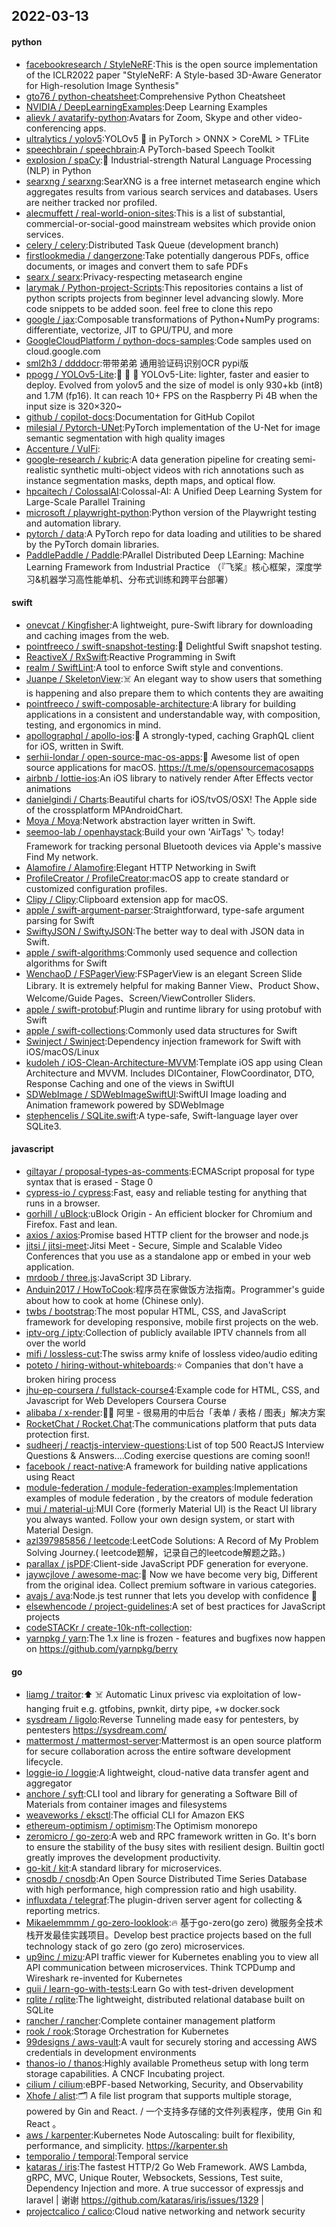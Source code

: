 ## 2022-03-13

#### python
* [facebookresearch / StyleNeRF](https://github.com/facebookresearch/StyleNeRF):This is the open source implementation of the ICLR2022 paper "StyleNeRF: A Style-based 3D-Aware Generator for High-resolution Image Synthesis"
* [gto76 / python-cheatsheet](https://github.com/gto76/python-cheatsheet):Comprehensive Python Cheatsheet
* [NVIDIA / DeepLearningExamples](https://github.com/NVIDIA/DeepLearningExamples):Deep Learning Examples
* [alievk / avatarify-python](https://github.com/alievk/avatarify-python):Avatars for Zoom, Skype and other video-conferencing apps.
* [ultralytics / yolov5](https://github.com/ultralytics/yolov5):YOLOv5
🚀
in PyTorch > ONNX > CoreML > TFLite
* [speechbrain / speechbrain](https://github.com/speechbrain/speechbrain):A PyTorch-based Speech Toolkit
* [explosion / spaCy](https://github.com/explosion/spaCy):💫
Industrial-strength Natural Language Processing (NLP) in Python
* [searxng / searxng](https://github.com/searxng/searxng):SearXNG is a free internet metasearch engine which aggregates results from various search services and databases. Users are neither tracked nor profiled.
* [alecmuffett / real-world-onion-sites](https://github.com/alecmuffett/real-world-onion-sites):This is a list of substantial, commercial-or-social-good mainstream websites which provide onion services.
* [celery / celery](https://github.com/celery/celery):Distributed Task Queue (development branch)
* [firstlookmedia / dangerzone](https://github.com/firstlookmedia/dangerzone):Take potentially dangerous PDFs, office documents, or images and convert them to safe PDFs
* [searx / searx](https://github.com/searx/searx):Privacy-respecting metasearch engine
* [larymak / Python-project-Scripts](https://github.com/larymak/Python-project-Scripts):This repositories contains a list of python scripts projects from beginner level advancing slowly. More code snippets to be added soon. feel free to clone this repo
* [google / jax](https://github.com/google/jax):Composable transformations of Python+NumPy programs: differentiate, vectorize, JIT to GPU/TPU, and more
* [GoogleCloudPlatform / python-docs-samples](https://github.com/GoogleCloudPlatform/python-docs-samples):Code samples used on cloud.google.com
* [sml2h3 / ddddocr](https://github.com/sml2h3/ddddocr):带带弟弟 通用验证码识别OCR pypi版
* [ppogg / YOLOv5-Lite](https://github.com/ppogg/YOLOv5-Lite):🍅
🍅
🍅
YOLOv5-Lite: lighter, faster and easier to deploy. Evolved from yolov5 and the size of model is only 930+kb (int8) and 1.7M (fp16). It can reach 10+ FPS on the Raspberry Pi 4B when the input size is 320×320~
* [github / copilot-docs](https://github.com/github/copilot-docs):Documentation for GitHub Copilot
* [milesial / Pytorch-UNet](https://github.com/milesial/Pytorch-UNet):PyTorch implementation of the U-Net for image semantic segmentation with high quality images
* [Accenture / VulFi](https://github.com/Accenture/VulFi):
* [google-research / kubric](https://github.com/google-research/kubric):A data generation pipeline for creating semi-realistic synthetic multi-object videos with rich annotations such as instance segmentation masks, depth maps, and optical flow.
* [hpcaitech / ColossalAI](https://github.com/hpcaitech/ColossalAI):Colossal-AI: A Unified Deep Learning System for Large-Scale Parallel Training
* [microsoft / playwright-python](https://github.com/microsoft/playwright-python):Python version of the Playwright testing and automation library.
* [pytorch / data](https://github.com/pytorch/data):A PyTorch repo for data loading and utilities to be shared by the PyTorch domain libraries.
* [PaddlePaddle / Paddle](https://github.com/PaddlePaddle/Paddle):PArallel Distributed Deep LEarning: Machine Learning Framework from Industrial Practice （『飞桨』核心框架，深度学习&机器学习高性能单机、分布式训练和跨平台部署）

#### swift
* [onevcat / Kingfisher](https://github.com/onevcat/Kingfisher):A lightweight, pure-Swift library for downloading and caching images from the web.
* [pointfreeco / swift-snapshot-testing](https://github.com/pointfreeco/swift-snapshot-testing):📸
Delightful Swift snapshot testing.
* [ReactiveX / RxSwift](https://github.com/ReactiveX/RxSwift):Reactive Programming in Swift
* [realm / SwiftLint](https://github.com/realm/SwiftLint):A tool to enforce Swift style and conventions.
* [Juanpe / SkeletonView](https://github.com/Juanpe/SkeletonView):☠️
An elegant way to show users that something is happening and also prepare them to which contents they are awaiting
* [pointfreeco / swift-composable-architecture](https://github.com/pointfreeco/swift-composable-architecture):A library for building applications in a consistent and understandable way, with composition, testing, and ergonomics in mind.
* [apollographql / apollo-ios](https://github.com/apollographql/apollo-ios):📱
A strongly-typed, caching GraphQL client for iOS, written in Swift.
* [serhii-londar / open-source-mac-os-apps](https://github.com/serhii-londar/open-source-mac-os-apps):🚀
Awesome list of open source applications for macOS. https://t.me/s/opensourcemacosapps
* [airbnb / lottie-ios](https://github.com/airbnb/lottie-ios):An iOS library to natively render After Effects vector animations
* [danielgindi / Charts](https://github.com/danielgindi/Charts):Beautiful charts for iOS/tvOS/OSX! The Apple side of the crossplatform MPAndroidChart.
* [Moya / Moya](https://github.com/Moya/Moya):Network abstraction layer written in Swift.
* [seemoo-lab / openhaystack](https://github.com/seemoo-lab/openhaystack):Build your own 'AirTags'
🏷
today! Framework for tracking personal Bluetooth devices via Apple's massive Find My network.
* [Alamofire / Alamofire](https://github.com/Alamofire/Alamofire):Elegant HTTP Networking in Swift
* [ProfileCreator / ProfileCreator](https://github.com/ProfileCreator/ProfileCreator):macOS app to create standard or customized configuration profiles.
* [Clipy / Clipy](https://github.com/Clipy/Clipy):Clipboard extension app for macOS.
* [apple / swift-argument-parser](https://github.com/apple/swift-argument-parser):Straightforward, type-safe argument parsing for Swift
* [SwiftyJSON / SwiftyJSON](https://github.com/SwiftyJSON/SwiftyJSON):The better way to deal with JSON data in Swift.
* [apple / swift-algorithms](https://github.com/apple/swift-algorithms):Commonly used sequence and collection algorithms for Swift
* [WenchaoD / FSPagerView](https://github.com/WenchaoD/FSPagerView):FSPagerView is an elegant Screen Slide Library. It is extremely helpful for making Banner View、Product Show、Welcome/Guide Pages、Screen/ViewController Sliders.
* [apple / swift-protobuf](https://github.com/apple/swift-protobuf):Plugin and runtime library for using protobuf with Swift
* [apple / swift-collections](https://github.com/apple/swift-collections):Commonly used data structures for Swift
* [Swinject / Swinject](https://github.com/Swinject/Swinject):Dependency injection framework for Swift with iOS/macOS/Linux
* [kudoleh / iOS-Clean-Architecture-MVVM](https://github.com/kudoleh/iOS-Clean-Architecture-MVVM):Template iOS app using Clean Architecture and MVVM. Includes DIContainer, FlowCoordinator, DTO, Response Caching and one of the views in SwiftUI
* [SDWebImage / SDWebImageSwiftUI](https://github.com/SDWebImage/SDWebImageSwiftUI):SwiftUI Image loading and Animation framework powered by SDWebImage
* [stephencelis / SQLite.swift](https://github.com/stephencelis/SQLite.swift):A type-safe, Swift-language layer over SQLite3.

#### javascript
* [giltayar / proposal-types-as-comments](https://github.com/giltayar/proposal-types-as-comments):ECMAScript proposal for type syntax that is erased - Stage 0
* [cypress-io / cypress](https://github.com/cypress-io/cypress):Fast, easy and reliable testing for anything that runs in a browser.
* [gorhill / uBlock](https://github.com/gorhill/uBlock):uBlock Origin - An efficient blocker for Chromium and Firefox. Fast and lean.
* [axios / axios](https://github.com/axios/axios):Promise based HTTP client for the browser and node.js
* [jitsi / jitsi-meet](https://github.com/jitsi/jitsi-meet):Jitsi Meet - Secure, Simple and Scalable Video Conferences that you use as a standalone app or embed in your web application.
* [mrdoob / three.js](https://github.com/mrdoob/three.js):JavaScript 3D Library.
* [Anduin2017 / HowToCook](https://github.com/Anduin2017/HowToCook):程序员在家做饭方法指南。Programmer's guide about how to cook at home (Chinese only).
* [twbs / bootstrap](https://github.com/twbs/bootstrap):The most popular HTML, CSS, and JavaScript framework for developing responsive, mobile first projects on the web.
* [iptv-org / iptv](https://github.com/iptv-org/iptv):Collection of publicly available IPTV channels from all over the world
* [mifi / lossless-cut](https://github.com/mifi/lossless-cut):The swiss army knife of lossless video/audio editing
* [poteto / hiring-without-whiteboards](https://github.com/poteto/hiring-without-whiteboards):⭐️
Companies that don't have a broken hiring process
* [jhu-ep-coursera / fullstack-course4](https://github.com/jhu-ep-coursera/fullstack-course4):Example code for HTML, CSS, and Javascript for Web Developers Coursera Course
* [alibaba / x-render](https://github.com/alibaba/x-render):🚴‍♀️
阿里 - 很易用的中后台「表单 / 表格 / 图表」解决方案
* [RocketChat / Rocket.Chat](https://github.com/RocketChat/Rocket.Chat):The communications platform that puts data protection first.
* [sudheerj / reactjs-interview-questions](https://github.com/sudheerj/reactjs-interview-questions):List of top 500 ReactJS Interview Questions & Answers....Coding exercise questions are coming soon!!
* [facebook / react-native](https://github.com/facebook/react-native):A framework for building native applications using React
* [module-federation / module-federation-examples](https://github.com/module-federation/module-federation-examples):Implementation examples of module federation , by the creators of module federation
* [mui / material-ui](https://github.com/mui/material-ui):MUI Core (formerly Material UI) is the React UI library you always wanted. Follow your own design system, or start with Material Design.
* [azl397985856 / leetcode](https://github.com/azl397985856/leetcode):LeetCode Solutions: A Record of My Problem Solving Journey.( leetcode题解，记录自己的leetcode解题之路。)
* [parallax / jsPDF](https://github.com/parallax/jsPDF):Client-side JavaScript PDF generation for everyone.
* [jaywcjlove / awesome-mac](https://github.com/jaywcjlove/awesome-mac): Now we have become very big, Different from the original idea. Collect premium software in various categories.
* [avajs / ava](https://github.com/avajs/ava):Node.js test runner that lets you develop with confidence
🚀
* [elsewhencode / project-guidelines](https://github.com/elsewhencode/project-guidelines):A set of best practices for JavaScript projects
* [codeSTACKr / create-10k-nft-collection](https://github.com/codeSTACKr/create-10k-nft-collection):
* [yarnpkg / yarn](https://github.com/yarnpkg/yarn):The 1.x line is frozen - features and bugfixes now happen on https://github.com/yarnpkg/berry

#### go
* [liamg / traitor](https://github.com/liamg/traitor):⬆️
☠️
Automatic Linux privesc via exploitation of low-hanging fruit e.g. gtfobins, pwnkit, dirty pipe, +w docker.sock
* [sysdream / ligolo](https://github.com/sysdream/ligolo):Reverse Tunneling made easy for pentesters, by pentesters https://sysdream.com/
* [mattermost / mattermost-server](https://github.com/mattermost/mattermost-server):Mattermost is an open source platform for secure collaboration across the entire software development lifecycle.
* [loggie-io / loggie](https://github.com/loggie-io/loggie):A lightweight, cloud-native data transfer agent and aggregator
* [anchore / syft](https://github.com/anchore/syft):CLI tool and library for generating a Software Bill of Materials from container images and filesystems
* [weaveworks / eksctl](https://github.com/weaveworks/eksctl):The official CLI for Amazon EKS
* [ethereum-optimism / optimism](https://github.com/ethereum-optimism/optimism):The Optimism monorepo
* [zeromicro / go-zero](https://github.com/zeromicro/go-zero):A web and RPC framework written in Go. It's born to ensure the stability of the busy sites with resilient design. Builtin goctl greatly improves the development productivity.
* [go-kit / kit](https://github.com/go-kit/kit):A standard library for microservices.
* [cnosdb / cnosdb](https://github.com/cnosdb/cnosdb):An Open Source Distributed Time Series Database with high performance, high compression ratio and high usability.
* [influxdata / telegraf](https://github.com/influxdata/telegraf):The plugin-driven server agent for collecting & reporting metrics.
* [Mikaelemmmm / go-zero-looklook](https://github.com/Mikaelemmmm/go-zero-looklook):🔥
基于go-zero(go zero) 微服务全技术栈开发最佳实践项目。Develop best practice projects based on the full technology stack of go zero (go zero) microservices.
* [up9inc / mizu](https://github.com/up9inc/mizu):API traffic viewer for Kubernetes enabling you to view all API communication between microservices. Think TCPDump and Wireshark re-invented for Kubernetes
* [quii / learn-go-with-tests](https://github.com/quii/learn-go-with-tests):Learn Go with test-driven development
* [rqlite / rqlite](https://github.com/rqlite/rqlite):The lightweight, distributed relational database built on SQLite
* [rancher / rancher](https://github.com/rancher/rancher):Complete container management platform
* [rook / rook](https://github.com/rook/rook):Storage Orchestration for Kubernetes
* [99designs / aws-vault](https://github.com/99designs/aws-vault):A vault for securely storing and accessing AWS credentials in development environments
* [thanos-io / thanos](https://github.com/thanos-io/thanos):Highly available Prometheus setup with long term storage capabilities. A CNCF Incubating project.
* [cilium / cilium](https://github.com/cilium/cilium):eBPF-based Networking, Security, and Observability
* [Xhofe / alist](https://github.com/Xhofe/alist):🗂️
A file list program that supports multiple storage, powered by Gin and React. / 一个支持多存储的文件列表程序，使用 Gin 和 React 。
* [aws / karpenter](https://github.com/aws/karpenter):Kubernetes Node Autoscaling: built for flexibility, performance, and simplicity. https://karpenter.sh
* [temporalio / temporal](https://github.com/temporalio/temporal):Temporal service
* [kataras / iris](https://github.com/kataras/iris):The fastest HTTP/2 Go Web Framework. AWS Lambda, gRPC, MVC, Unique Router, Websockets, Sessions, Test suite, Dependency Injection and more. A true successor of expressjs and laravel | 谢谢 https://github.com/kataras/iris/issues/1329 |
* [projectcalico / calico](https://github.com/projectcalico/calico):Cloud native networking and network security
